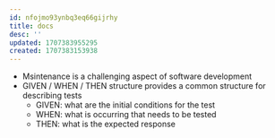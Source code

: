 ```yaml
---
id: nfojmo93ynbq3eq66gijrhy
title: docs
desc: ''
updated: 1707383955295
created: 1707383153938
---
```


- Msintenance is a challenging aspect of software development
- GIVEN / WHEN / THEN structure provides a common structure for describing tests
  - GIVEN: what are the initial conditions for the test
  - WHEN: what is occurring that needs to be tested
  - THEN: what is the expected response
